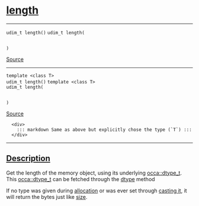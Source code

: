 
<h1 id="length">
 <a href="#/api/memory/length" class="anchor">
   <span>length</span>
  </a>
</h1>

<div class="signature">

<hr>

  <div class="definition-container">
    <div class="definition">
      <code class="desktop-only"><span class="token keyword">udim_t</span> length()</code>
      <code class="mobile-only"><span class="token keyword">udim_t</span> length(
    
)</code>
      <div class="flex-spacing"></div>
      <a href="https://github.com/libocca/occa/blob/58bd0f1e/include/occa/core/memory.hpp#L217" target="_blank">Source</a>
    </div>
    
  </div>

<hr>

  <div class="definition-container">
    <div class="definition">
      <code class="desktop-only"><span class="token keyword">template</span> <<span class="token keyword">class</span> <span class="token keyword">T</span>>
<span class="token keyword">udim_t</span> length()</code>
      <code class="mobile-only"><span class="token keyword">template</span> <<span class="token keyword">class</span> <span class="token keyword">T</span>>
<span class="token keyword">udim_t</span> length(
    
)</code>
      <div class="flex-spacing"></div>
      <a href="https://github.com/libocca/occa/blob/58bd0f1e/include/occa/core/memory.hpp#L228" target="_blank">Source</a>
    </div>
    <div class="description">

      <div>
        ::: markdown Same as above but explicitly chose the type (`T`) :::
      </div>
</div>
  </div>

  <hr>
</div>


<h2 id="description">
 <a href="#/api/memory/length?id=description" class="anchor">
   <span>Description</span>
  </a>
</h2>

Get the length of the memory object, using its underlying [occa::dtype_t](/api/dtype_t).
This [occa::dtype_t](/api/dtype_t) can be fetched through the [dtype](/api/memory/dtype) method

If no type was given during [allocation](/api/device/malloc) or was ever set
through [casting it](/api/memory/cast), it will return the bytes just like [size](/api/memory/size).
